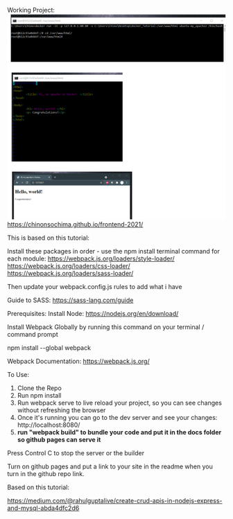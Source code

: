 Working Project:
![working website screenshot](screenshotHW2.png)
https://chinonsochima.github.io/frontend-2021/

This is based on this tutorial:

Install these packages in order - use the npm install terminal command for each module:
https://webpack.js.org/loaders/style-loader/
https://webpack.js.org/loaders/css-loader/
https://webpack.js.org/loaders/sass-loader/

Then update your webpack.config.js rules to add what i have 

Guide to SASS:
https://sass-lang.com/guide

Prerequisites:
Install Node:
https://nodejs.org/en/download/

Install Webpack Globally by running this command on your terminal / command prompt

npm install --global webpack

Webpack Documentation: https://webpack.js.org/

To Use:

1. Clone the Repo
2. Run npm install
3. Run webpack serve to live reload your project, so you can see changes without refreshing the browser
4. Once it's running you can go to the dev server and see your changes: http://localhost:8080/
5. **run "webpack build" to bundle your code and put it in the docs folder so github pages can serve it**

Press Control C to stop the server or the builder

Turn on github pages and put a link to your site in the readme when you turn in the github repo link.

Based on this tutorial:

https://medium.com/@rahulguptalive/create-crud-apis-in-nodejs-express-and-mysql-abda4dfc2d6